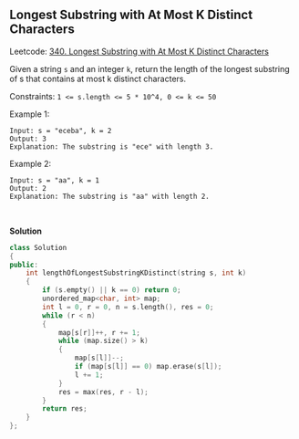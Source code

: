 ##  Longest Substring with At Most K Distinct Characters

Leetcode: [340. Longest Substring with At Most K Distinct Characters](https://leetcode-cn.com/problems/longest-substring-with-at-most-k-distinct-characters/)

Given a string `s` and an integer `k`, return the length of the longest substring of s that contains at most k distinct characters. 

Constraints: `1 <= s.length <= 5 * 10^4, 0 <= k <= 50`

Example 1:

```
Input: s = "eceba", k = 2
Output: 3
Explanation: The substring is "ece" with length 3.
```

Example 2:

```
Input: s = "aa", k = 1
Output: 2
Explanation: The substring is "aa" with length 2.
```

<br/>

**Solution**

```cpp
class Solution 
{
public:
    int lengthOfLongestSubstringKDistinct(string s, int k) 
    {
        if (s.empty() || k == 0) return 0;
        unordered_map<char, int> map;
        int l = 0, r = 0, n = s.length(), res = 0;
        while (r < n)
        {
            map[s[r]]++, r += 1;
            while (map.size() > k)
            {
                map[s[l]]--;
                if (map[s[l]] == 0) map.erase(s[l]);
                l += 1;
            }
            res = max(res, r - l);
        }
        return res;
    }
};
```

